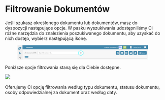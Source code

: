 # Filtrowanie Dokumentów

Jeśli szukasz określonego dokumentu lub dokumentów, masz do dyspozycji następujące opcje. W pasku wyszukiwania udostępniliśmy Ci różne narzędzia do znalezienia poszukiwanego dokumentu, aby uzyskać do nich dostęp, wybierz następującą ikonę.

<figure><img src="../../../.gitbook/assets/filtering-documents.png" alt=""><figcaption></figcaption></figure>

Poniższe opcje filtrowania staną się dla Ciebie dostępne.

![](https://lh7-us.googleusercontent.com/VViCqWz9H_347QkeQ-CNQLP-XifbTD5058czQEhhk7q2AHs5oZqh79XOg_HyxTiAdcUiyJn0tDiblH8UwRZnq20E_Nia4u1sAOZEnEVJgcsVUN3K5MMb5d8hu1Jn0lTuRMMcz9nEASiW2mC4gKWZkhI)

Oferujemy Ci opcję filtrowania według typu dokumentu, statusu dokumentu, osoby odpowiedzialnej za dokument oraz według daty.
